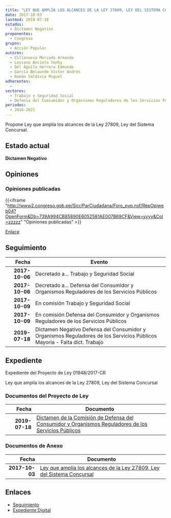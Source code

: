 ```yaml
---
title: "LEY QUE AMPLÍA LOS ALCANCES DE LA LEY 27809, LEY DEL SISTEMA CONCURSAL"
date: 2017-10-03
lastmod: 2019-07-18
estados: 
  - Dictamen Negativo
proponentes: 
  - Congreso
grupos: 
  - Acción Popular
autores: 
  - Villanueva Mercado Armando
  - Lescano Ancieta Yonhy
  - Del Águila Herrera Edmundo
  - García Belaunde Víctor Andrés
  - Román Valdivia Miguel
adherentes: 
  - 
sectores: 
  - Trabajo y Seguridad Social
  - Defensa del Consumidor y Organismos Reguladores de los Servicios Públicos
periodos: 
  - 2016-2021
---
```


Propone Ley que amplía los alcances de la Ley 27809, Ley del Sistema Concursal.


## Estado actual

**Dictamen Negativo**

## Opiniones

### Opiniones publicadas

{{<iframe "http://www2.congreso.gob.pe/Sicr/ParCiudadana/Foro_pvp.nsf/RepOpiweb04?OpenForm&Db=739A994CB85890E6052581AE007B69CF&View=yyyy&Col=zzzzz" "Opiniones publicadas" >}}

[Enlace](http://www2.congreso.gob.pe/Sicr/ParCiudadana/Foro_pvp.nsf/RepOpiweb04?OpenForm&Db=739A994CB85890E6052581AE007B69CF&View=yyyy&Col=zzzzz)

## Seguimiento

| Fecha | Evento |
|------:|--------|
| **2017-10-06** | Decretado a... Trabajo y Seguridad Social|
| **2017-10-06** | Decretado a... Defensa del Consumidor y Organismos Reguladores de los Servicios Públicos|
| **2017-10-09** | En comisión Trabajo y Seguridad Social|
| **2017-10-09** | En comisión Defensa del Consumidor y Organismos Reguladores de los Servicios Públicos|
| **2019-07-18** | Dictamen Negativo Defensa del Consumidor y Organismos Reguladores de los Servicios Públicos Mayoria - Falta dict. Trabajo|


## Expediente

Expediente del Proyecto de Ley 01948/2017-CR

Ley que amplía los alcances de la Ley 27809, Ley del Sistema Concursal


### Documentos del Proyecto de Ley

| Fecha | Documento |
|------:|--------|
| **2019-07-18** | [Dictamen de la Comisión de Defensa del Consumidor y Organismos Reguladores de los Servicios Públicos](http://www.leyes.congreso.gob.pe/Documentos/2016_2021/Dictamenes/Proyectos_de_Ley/01948DC06MAY20190718.pdf) |

### Documentos de Anexo

| Fecha | Documento |
|------:|--------|
| **2017-10-03** | [Ley que amplía los alcances de la Ley 27809, Ley del Sistema Concursal](http://www.leyes.congreso.gob.pe/Documentos/2016_2021/Proyectos_de_Ley_y_de_Resoluciones_Legislativas/PL01948_20171003.pdf) |

## Enlaces 

- [Seguimiento](http://www2.congreso.gob.pe/Sicr/TraDocEstProc/CLProLey2016.nsf/f7fff46988ca05b1052578e100829cc7/8370931ded295242052581ae007e972c?OpenDocument)
- [Expediente Digital](http://www2.congreso.gob.pe/Sicr/TraDocEstProc/CLProLey2016.nsf/f7fff46988ca05b1052578e100829cc7/8370931ded295242052581ae007e972c?OpenDocument&Click=05257FB7005EB655.eb71d0cf91d8294e05256cdf006b5706/$Body/0.1C6C)
